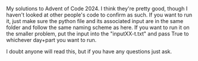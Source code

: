 My solutions to Advent of Code 2024. I think they're pretty good, though I haven't looked at other people's code to confirm as such. 
If you want to run it, just make sure the python file and its associated input are in the same folder and follow the same naming scheme as here. 
If you want to run it on the smaller problem, put the input into the "inputXX-t.txt" and pass True to whichever day+part you want to run.

I doubt anyone will read this, but if you have any questions just ask.

